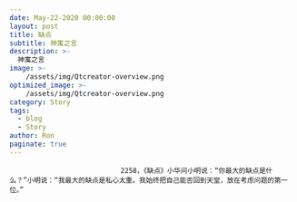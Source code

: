 ```yaml
---
date: May-22-2020 00:00:00
layout: post
title: 缺点
subtitle: 神寓之言
description: >-
  神寓之言
image: >-
    /assets/img/Qtcreator-overview.png
optimized_image: >-
    /assets/img/Qtcreator-overview.png
category: Story
tags:
  - blog
  - Story
author: Ron
paginate: true
---
```


							　　2258，《缺点》小华问小明说：“你最大的缺点是什么？”小明说：“我最大的缺点是私心太重。我始终把自己能否回到天堂，放在考虑问题的第一位。”
							
							
						